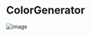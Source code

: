# ColorGenerator


![image](https://user-images.githubusercontent.com/112753473/213969938-c2db2953-f224-4b0f-be34-260d5b4f5a7a.png)
